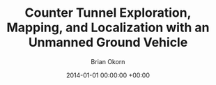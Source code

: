 ---
layout: post
title:  "Counter Tunnel Exploration, Mapping, and Localization with an Unmanned Ground Vehicle"
date:   2014-01-01 00:00:00 +00:00
image: /images/ossid.jpg
categories: research
author: "Brian Okorn"
venue: "SPIE Unmanned Systems Technology"
authors: "Jacoby Larson, <strong>Brian Okorn</strong>, Tracy Pastore, David Hooper, Jim Edwards"
---